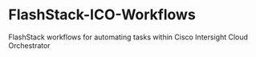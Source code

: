 # FlashStack-ICO-Workflows
FlashStack workflows for automating tasks within Cisco Intersight Cloud Orchestrator
